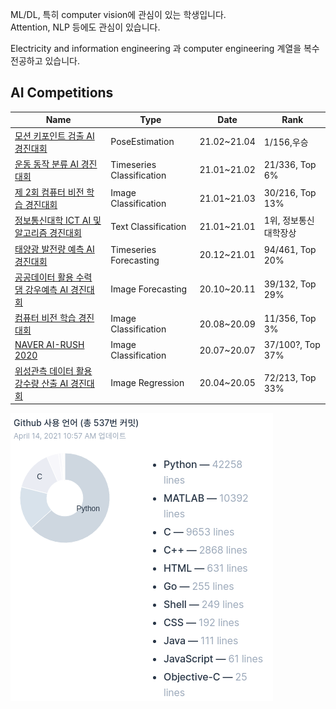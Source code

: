 ML/DL, 특히 computer vision에 관심이 있는 학생입니다.  
Attention, NLP 등에도 관심이 있습니다.

Electricity and information engineering 과 computer engineering 계열을 복수전공하고 있습니다.

## AI Competitions

|Name|Type|Date|Rank|
|---|---|---|---|
|[모션 키포인트 검출 AI 경진대회](https://dacon.io/competitions/official/235701)| PoseEstimation|21.02~21.04|1/156,우승|
|[운동 동작 분류 AI 경진대회](https://dacon.io/competitions/official/235689)|Timeseries Classification|21.01~21.02|21/336, Top 6%|
|[제 2회 컴퓨터 비전 학습 경진대회](https://dacon.io/competitions/official/235697)|Image Classification|21.01~21.03|30/216, Top 13%|
|[정보통신대학 ICT AI 및 알고리즘 경진대회](https://programmers.co.kr/competitions/747/2021-seoultech-cse-challenge)|Text Classification|21.01~21.01|1위, 정보통신대학장상|
|[태양광 발전량 예측 AI 경진대회](https://dacon.io/competitions/official/235680)|Timeseries Forecasting|20.12~21.01|94/461, Top 20%|
|[공공데이터 활용 수력 댐 강우예측 AI 경진대회](https://dacon.io/competitions/official/235646)|Image Forecasting|20.10~20.11|39/132, Top 29%|
|[컴퓨터 비전 학습 경진대회](https://dacon.io/competitions/official/235626)|Image Classification|20.08~20.09|11/356, Top 3%|
|[NAVER AI-RUSH 2020](https://campaign.naver.com/airush/)|Image Classification|20.07~20.07|37/100?, Top 37%|
|[위성관측 데이터 활용 강수량 산출 AI 경진대회](https://dacon.io/competitions/official/235591)|Image Regression|20.04~20.05|72/213, Top 33%|

<!--
## Algorithms

|Name|Type|Date|Rank|
|---|---|---|---|
|[2020 카카오 공채 코딩테스트](https://tech.kakao.com/2019/10/21/kakao-blind-recruitment-2020-round2/)|REST-API|2019.09|1,2차 합격|
|[2021 카카오 공채 코딩테스트](https://tech.kakao.com/2021/02/16/2021-kakao-recruitment-round-2/)|REST-API|2020.09|1,2차 합격|
-->

<!--
![ProfileCounter](https://komarev.com/ghpvc/?username=kitsunetic&color=green)  
From 2020.12.28.
-->

<!--
[![Kitsunetic's GitHub stats](https://github-readme-stats.vercel.app/api?username=kitsunetic&count_private=false)](https://github.com/anuraghazra/github-readme-stats)
-->

![](./img/stat2021-04-14.png)
